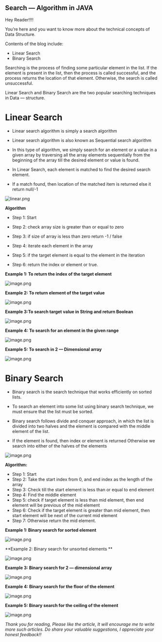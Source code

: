 ## Search — Algorithm in JAVA

Hey Reader!!!!

You’re here and you want to know more about the technical concepts of Data Structure.

 Contents of the blog include:

- Linear Search
- Binary Search

Searching is the process of finding some particular element in the list. If the element is present in the list, then the process is called successful, and the process returns the location of that element. Otherwise, the search is called unsuccessful.

Linear Search and Binary Search are the two popular searching techniques in Data — structure.

# **Linear Search**

- Linear search algorithm is simply a search algorithm

- Linear search algorithm is also known as Sequential search algorithm

- In this type of algorithm, we simply search for an element or a value in a given array by traversing all the array elements sequentially from the beginning of the array till the desired element or value is found.

- In Linear Search, each element is matched to find the desired search element.

- If a match found, then location of the matched item is returned else it return null/-1


![linear.png](https://cdn.hashnode.com/res/hashnode/image/upload/v1644338281220/w9h03uvj6.png)

**Algorithm**


- Step 1: Start

- Step 2: check array size is greater than or equal to zero

- Step 3: if size of array is less than zero return -1 / false

- Step 4: iterate each element in the array

- Step 5: if the target element is equal to the element in the iteration

- Step 6: return the index or element or true.

**Example 1: To return the index of the target element**

![image.png](https://cdn.hashnode.com/res/hashnode/image/upload/v1644391137028/NHDW-r01D.png)

**Example 2: To return element of the target value**

![image.png](https://cdn.hashnode.com/res/hashnode/image/upload/v1644391156544/EYehYWyRl.png)

**Example 3:To search target value in String and return Boolean**

![image.png](https://cdn.hashnode.com/res/hashnode/image/upload/v1644391186546/s_JrGrmow.png)

**Example 4: To search for an element in the given range**

![image.png](https://cdn.hashnode.com/res/hashnode/image/upload/v1644391210034/rYly5WYPw.png)

**Example 5: To search in 2 — Dimensional array**

![image.png](https://cdn.hashnode.com/res/hashnode/image/upload/v1644391234546/4uV4xApRQ.png)

# **Binary Search**

- Binary search is the search technique that works efficiently on sorted lists.

- To search an element into some list using binary search technique, we must ensure that the list must be sorted.

- Binary search follows divide and conquer approach, in which the list is divided into two halves and the element is compared with the middle element of the list.

- If the element is found, then index or element is returned
Otherwise we search into either of the halves of the elements

![image.png](https://cdn.hashnode.com/res/hashnode/image/upload/v1644391305471/80bIE3Psi.png)

**Algorithm:**

- Step 1: Start
- Step 2: Take the start index from 0, and end index as the length of the array
- Step 3: Check till the start element is less than or equal to end element
- Step 4: Find the middle element
- Step 5: check if target element is less than mid element, then end element will be previous of the mid element
- Step 6: Check if the target element is greater than mid element, then start element will be next of the current mid element
- Step 7: Otherwise return the mid element.

**Example 1: Binary search for sorted element**

![image.png](https://cdn.hashnode.com/res/hashnode/image/upload/v1644391385377/W3rYc_cCN.png)

**Example 2: Binary search for unsorted elements
**

![image.png](https://cdn.hashnode.com/res/hashnode/image/upload/v1644391422968/W8C0C8qfG.png)

**Example 3: Binary search for 2 — dimensional array**

![image.png](https://cdn.hashnode.com/res/hashnode/image/upload/v1644391460033/RBfiCcWDb.png)

**Example 4: Binary search for the floor of the element**

![image.png](https://cdn.hashnode.com/res/hashnode/image/upload/v1644391494576/H5a-2o634.png)

**Example 5: Binary search for the ceiling of the element**

![image.png](https://cdn.hashnode.com/res/hashnode/image/upload/v1644391536234/Lw1vNuTzv.png)

*Thank you for reading, Please like the article, It will encourage me to write more such articles. Do share your valuable suggestions, I appreciate your honest feedback!!*

